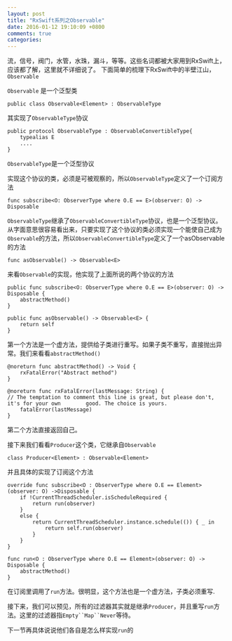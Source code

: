 ```yaml
---
layout: post
title: "RxSwift系列之Observable"
date: 2016-01-12 19:10:09 +0800
comments: true
categories: 
---
```





流，信号，阀门，水管，水珠，漏斗，等等。这些名词都被大家用到RxSwift上，应该都了解，这里就不详细说了。
下面简单的梳理下RxSwift中的半壁江山，`Observable`

`Observable` 是一个泛型类

	public class Observable<Element> : ObservableType
	
其实现了`ObservableType`协议

	public protocol ObservableType : ObservableConvertibleType{
		typealias E	
		....
	}
	
`ObservableType`是一个泛型协议

<!--more-->

实现这个协议的类，必须是可被观察的，所以`ObservableType`定义了一个订阅方法

	func subscribe<O: ObserverType where O.E == E>(observer: O) -> Disposable

`ObservableType`继承了`ObservableConvertibleType`协议，也是一个泛型协议。
从字面意思很容易看出来，只要实现了这个协议的类必须实现一个能使自己成为`Observable`的方法，所以`ObservableConvertibleType`定义了一个asObservable的方法

	func asObservable() -> Observable<E>	

来看`Observable`的实现，他实现了上面所说的两个协议的方法

	public func subscribe<O: ObserverType where O.E == E>(observer: O) -> Disposable {
        abstractMethod()
    }
    
    public func asObservable() -> Observable<E> {
        return self
    }
    
第一个方法是一个虚方法，提供给子类进行重写。如果子类不重写，直接抛出异常。我们来看看`abstractMethod()`

	@noreturn func abstractMethod() -> Void {
	    rxFatalError("Abstract method")
	}

	@noreturn func rxFatalError(lastMessage: String) {
    // The temptation to comment this line is great, but please don't, it's for your own 		good. The choice is yours.
    	fatalError(lastMessage)
	}

第二个方法直接返回自己。


接下来我们看看`Producer`这个类，它继承自`Observable`

	class Producer<Element> : Observable<Element>
	
并且具体的实现了订阅这个方法

	override func subscribe<O : ObserverType where O.E == Element>(observer: O) ->Disposable {
        if !CurrentThreadScheduler.isScheduleRequired {
            return run(observer)
        }
        else {
            return CurrentThreadScheduler.instance.schedule(()) { _ in
                return self.run(observer)
            }
        }
    }
    
    func run<O : ObserverType where O.E == Element>(observer: O) -> Disposable {
        abstractMethod()
    }

在订阅里调用了`run`方法。很明显，这个方法也是一个虚方法，子类必须重写.

接下来，我们可以预见，所有的过滤器其实就是继承`Producer`，并且重写`run`方法。这里的过滤器指`Empty``Map``Never`等待。

下一节再具体说说他们各自是怎么样实现`run`的

